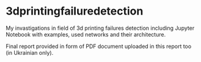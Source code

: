 # 3dprintingfailuredetection

My invastigations in field of 3d printing failures detection including Jupyter Notebook with examples, used networks and their architecture.

Final report provided in form of PDF document uploaded in this report too (in Ukrainian only).
